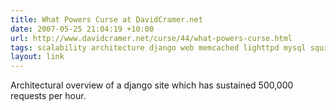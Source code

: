 ```yaml
---
title: What Powers Curse at DavidCramer.net
date: 2007-05-25 21:04:19 +10:00
url: http://www.davidcramer.net/curse/44/what-powers-curse.html
tags: scalability architecture django web memcached lighttpd mysql squid sphinx python for:andrewk for:geekylucas for:lox
layout: link
---
```

Architectural overview of a django site which has sustained 500,000 requests per hour.
